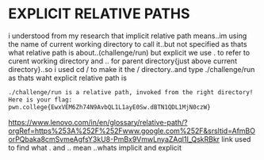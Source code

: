 # EXPLICIT RELATIVE PATHS
i understood from my research that implicit relative path means..im using the name of current working directory
to call it..but not specified as thats what relative path is about..(challenge/run) but explicit we use . to refer to curent working
directory and .. for parent directory{just above current directory}..so i used cd / to make it the / directory..and type ./challenge/run as thats waht
explicit relative path is
``` bash
./challenge/run is a relative path, invoked from the right directory!
Here is your flag:
pwn.college{EwxVEM6Zh74N9AvbQL1L1ayE0Sw.dBTN1QDL1MjN0czW}
```
https://www.lenovo.com/in/en/glossary/relative-path/?orgRef=https%253A%252F%252Fwww.google.com%252F&srsltid=AfmBOorPQbaka8cmSvmeAgfsY3kU8-PmBx9VmwLnyaZAql1I_QskRBkr
link used to find what . and .. mean ..whats implicit and explicit
